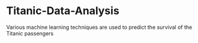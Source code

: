# Titanic-Data-Analysis
Various machine learning techniques are used to predict the survival of the Titanic passengers
